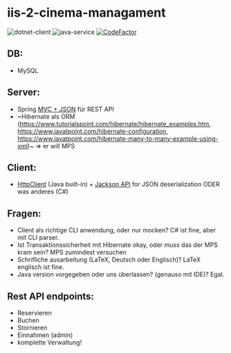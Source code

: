 # iis-2-cinema-managament

![dotnet-client](https://github.com/frederik-hoeft/iis-2-cinema-managament/actions/workflows/dotnet.yml/badge.svg)
![java-service](https://github.com/frederik-hoeft/iis-2-cinema-managament/actions/workflows/maven.yml/badge.svg)
[![CodeFactor](https://www.codefactor.io/repository/github/frederik-hoeft/iis-2-cinema-managament/badge?s=2033dbd82a54803db81d899b448496bfabb36920)](https://www.codefactor.io/repository/github/frederik-hoeft/iis-2-cinema-managament)

## DB: 

 - MySQL

## Server:

- Spring [MVC + JSON](https://www.geeksforgeeks.org/spring-rest-json-response/) für REST API
- ~Hibernate als ORM (https://www.tutorialspoint.com/hibernate/hibernate_examples.htm, https://www.javatpoint.com/hibernate-configuration, https://www.javatpoint.com/hibernate-many-to-many-example-using-xml)~
$\Rightarrow$ er will MPS

## Client:

- [HttpClient](https://docs.oracle.com/en/java/javase/11/docs/api/java.net.http/java/net/http/HttpClient.html) (Java built-in) + [Jackson API](https://www.delftstack.com/howto/java/java-deserialize-json/#deserialize-json-using-jackson-api) for JSON deserialization ODER was anderes (C#)

## Fragen:

- Client als richtige CLI anwendung, oder nur mocken? C# ist fine, aber mit CLI parser.
- Ist Transaktionssicherheit mit Hibernate okay, oder *muss* das der MPS kram sein? MPS zumindest versuchen
- Schrifliche ausarbeitung (LaTeX, Deutsch oder Englisch)? LaTeX englisch ist fine.
- Java version vorgegeben oder uns überlassen? (genauso mit IDE)? Egal.

## Rest API endpoints:

- Reservieren
- Buchen
- Stornieren
- Einnahmen (admin)
- komplette Verwaltung!
